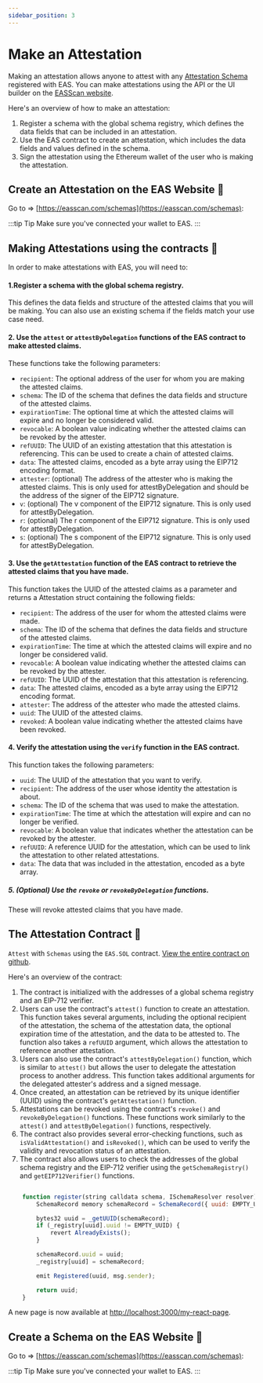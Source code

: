 ```yaml
---
sidebar_position: 3
---
```


# Make an Attestation
Making an attestation allows anyone to attest with any [Attestation Schema](https://easscan.com/schemas) registered with EAS. You can make attestations using the API or the UI builder on the [EASScan website](https://easscan.com/attestation/create).

Here's an overview of how to make an attestation:
1. Register a schema with the global schema registry, which defines the data fields that can be included in an attestation.
2. Use the EAS contract to create an attestation, which includes the data fields and values defined in the schema.
3. Sign the attestation using the Ethereum wallet of the user who is making the attestation.

## Create an Attestation on the EAS Website 🧙

Go to => [https://easscan.com/schemas](https://easscan.com/schemas): 

:::tip Tip
Make sure you've connected your wallet to EAS.
:::

## Making Attestations using the contracts 📄
In order to make attestations with EAS, you will need to:

#### 1.Register a schema with the global schema registry. 
This defines the data fields and structure of the attested claims that you will be making. You can also use an existing schema if the fields match your use case need.


#### 2. Use the `attest` or `attestByDelegation` functions of the EAS contract to make attested claims. 
These functions take the following parameters:

- `recipient`: The optional address of the user for whom you are making the attested claims.
- `schema`: The ID of the schema that defines the data fields and structure of the attested claims.
- `expirationTime`: The optional time at which the attested claims will expire and no longer be considered valid.
- `revocable`: A boolean value indicating whether the attested claims can be revoked by the attester.
- `refUUID`: The UUID of an existing attestation that this attestation is referencing. This can be used to create a chain of attested claims.
- `data`: The attested claims, encoded as a byte array using the EIP712 encoding format.
- `attester`: (optional) The address of the attester who is making the attested claims. This is only used for attestByDelegation and should be the address of the signer of the EIP712 signature.
- `v`: (optional) The v component of the EIP712 signature. This is only used for attestByDelegation.
- `r`: (optional) The r component of the EIP712 signature. This is only used for attestByDelegation.
- `s`: (optional) The s component of the EIP712 signature. This is only used for attestByDelegation.

#### 3. Use the `getAttestation` function of the EAS contract to retrieve the attested claims that you have made. 
This function takes the UUID of the attested claims as a parameter and returns a Attestation struct containing the following fields:
- `recipient`: The address of the user for whom the attested claims were made.
- `schema`: The ID of the schema that defines the data fields and structure of the attested claims.
- `expirationTime`: The time at which the attested claims will expire and no longer be considered valid.
- `revocable`: A boolean value indicating whether the attested claims can be revoked by the attester.
- `refUUID`: The UUID of the attestation that this attestation is referencing.
- `data`: The attested claims, encoded as a byte array using the EIP712 encoding format.
- `attester`: The address of the attester who made the attested claims.
- `uuid`: The UUID of the attested claims.
- `revoked`: A boolean value indicating whether the attested claims have been revoked.

#### 4. Verify the attestation using the `verify` function in the EAS contract. 
This function takes the following parameters:
- `uuid`: The UUID of the attestation that you want to verify.
- `recipient`: The address of the user whose identity the attestation is about.
- `schema`: The ID of the schema that was used to make the attestation.
- `expirationTime`: The time at which the attestation will expire and can no longer be verified.
- `revocable`: A boolean value that indicates whether the attestation can be revoked by the attester.
- `refUUID`: A reference UUID for the attestation, which can be used to link the attestation to other related attestations.
- `data`: The data that was included in the attestation, encoded as a byte array.

##### 5. (Optional) Use the `revoke` or `revokeByDelegation` functions.
These will revoke attested claims that you have made.


## The Attestation Contract 📄
`Attest` with `Schemas` using the `EAS.SOL` contract. [View the entire contract on github](https://github.com/ethereum-attestation-service/eas-contracts/blob/master/contracts/SchemaRegistry.sol).

Here's an overview of the contract: 
1. The contract is initialized with the addresses of a global schema registry and an EIP-712 verifier.
2. Users can use the contract's `attest()` function to create an attestation. This function takes several arguments, including the optional recipient of the attestation, the schema of the attestation data, the optional expiration time of the attestation, and the data to be attested to. The function also takes a `refUUID` argument, which allows the attestation to reference another attestation.
3. Users can also use the contract's `attestByDelegation()` function, which is similar to `attest()` but allows the user to delegate the attestation process to another address. This function takes additional arguments for the delegated attester's address and a signed message.
4. Once created, an attestation can be retrieved by its unique identifier (UUID) using the contract's `getAttestation()` function.
5. Attestations can be revoked using the contract's `revoke()` and `revokeByDelegation()` functions. These functions work similarly to the `attest()` and `attestByDelegation()` functions, respectively.
6. The contract also provides several error-checking functions, such as `isValidAttestation()` and `isRevoked()`, which can be used to verify the validity and revocation status of an attestation.
7. The contract also allows users to check the addresses of the global schema registry and the EIP-712 verifier using the `getSchemaRegistry()` and `getEIP712Verifier()` functions.

```jsx title="/contracts/SchemaRegistry.sol"

    function register(string calldata schema, ISchemaResolver resolver) external returns (bytes32) {
        SchemaRecord memory schemaRecord = SchemaRecord({ uuid: EMPTY_UUID, schema: schema, resolver: resolver });

        bytes32 uuid = _getUUID(schemaRecord);
        if (_registry[uuid].uuid != EMPTY_UUID) {
            revert AlreadyExists();
        }

        schemaRecord.uuid = uuid;
        _registry[uuid] = schemaRecord;

        emit Registered(uuid, msg.sender);

        return uuid;
    }
```

A new page is now available at [http://localhost:3000/my-react-page](http://localhost:3000/my-react-page).

## Create a Schema on the EAS Website 🧙

Go to => [https://easscan.com/schemas](https://easscan.com/schemas): 

:::tip Tip
Make sure you've connected your wallet to EAS.
:::